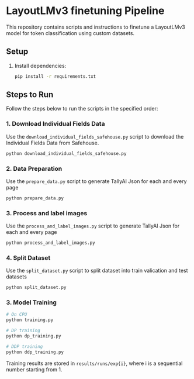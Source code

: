 # LayoutLMv3 finetuning Pipeline

This repository contains scripts and instructions to finetune a LayoutLMv3 model for token classification using custom datasets.

## Setup

1. Install dependencies:
    ```bash
    pip install -r requirements.txt
    ```

## Steps to Run

Follow the steps below to run the scripts in the specified order:

### 1. Download Individual Fields Data

Use the `download_individual_fields_safehouse.py` script to download the Individual Fields Data from Safehouse.

```bash
python download_individual_fields_safehouse.py
```

### 2. Data Preparation

Use the `prepare_data.py` script to generate TallyAI Json for each and every page
```bash
python prepare_data.py
```

### 3. Process and label images

Use the `process_and_label_images.py` script to generate TallyAI Json for each and every page
```bash
python process_and_label_images.py
```

### 4. Split Dataset

Use the `split_dataset.py` script to split dataset into train valication and test datasets
```bash
python split_dataset.py
```


### 3. Model Training

```bash
# On CPU
python training.py
```

```bash
# DP training
python dp_training.py
```

```bash
# DDP training
python ddp_training.py
```


Training results are stored in `results/runs/exp{i}`, where i is a sequential number starting from 1.